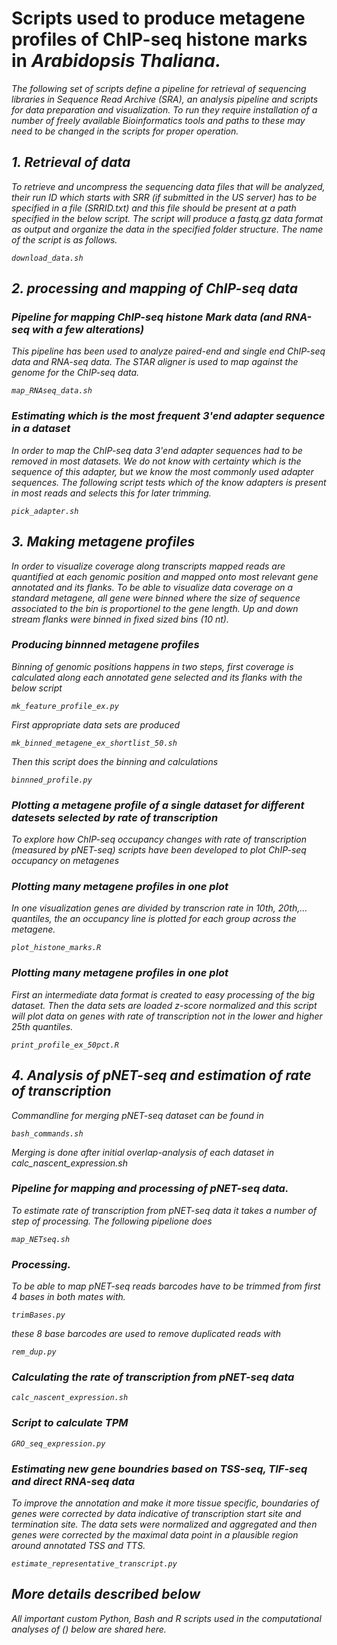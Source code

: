 # Scripts used to produce metagene profiles of ChIP-seq histone marks in <i>Arabidopsis Thaliana<i>.
The following set of scripts define a pipeline for retrieval of sequencing libraries in Sequence Read Archive (SRA), an analysis pipeline and scripts for data preparation and visualization. To run they require installation of a number of freely available Bioinformatics tools and paths to these may need to be changed in the scripts for proper operation.
    
## 1. Retrieval of data
To retrieve and uncompress the sequencing data files that will be analyzed, their run ID which starts with SRR (if submitted in the US server) has to be specified in a file (SRRID.txt) and this file should be present at a path specified in the below script. The script will produce a fastq.gz data format as output and organize the data in the specified folder structure. The name of the script is as follows.

    download_data.sh

## 2. processing and mapping of ChIP-seq data

### Pipeline for mapping ChIP-seq histone Mark data (and RNA-seq with a few alterations)
This pipeline has been used to analyze paired-end and single end ChIP-seq data and RNA-seq data. The STAR aligner is used to map against the genome for the ChIP-seq data.

    map_RNAseq_data.sh

### Estimating which is the most frequent 3'end adapter sequence in a dataset
In order to map the ChIP-seq data 3'end adapter sequences had to be removed in most datasets. We do not know with certainty which is the sequence of this adapter, but we know the most commonly used adapter sequences. The following script tests which of the know adapters is present in most reads and selects this for later trimming.

    pick_adapter.sh

## 3. Making metagene profiles
In order to visualize coverage along transcripts mapped reads are quantified at each genomic position and mapped onto most relevant gene annotated and its flanks. To be able to visualize data coverage on a standard metagene, all gene were binned where the size of sequence associated to the bin is proportionel to the gene length. Up and down stream flanks were binned in fixed sized bins (10 nt).

### Producing binnned metagene profiles
Binning of genomic positions happens in two steps, first coverage is calculated along each annotated gene selected and its flanks with the below script

    mk_feature_profile_ex.py

First appropriate data sets are produced

    mk_binned_metagene_ex_shortlist_50.sh
    
Then this script does the binning and calculations

    binnned_profile.py

### Plotting a metagene profile of a single dataset for different datesets selected by rate of transcription
To explore how ChIP-seq occupancy changes with rate of transcription (measured by pNET-seq) scripts have been developed to plot ChIP-seq occupancy on metagenes

### Plotting many metagene profiles in one plot
In one visualization genes are divided by transcrion rate in 10th, 20th,... quantiles, the an occupancy line is plotted for each group across the metagene.

    plot_histone_marks.R

### Plotting many metagene profiles in one plot
First an intermediate data format is created to easy processing of the big dataset. Then the data sets are loaded z-score normalized and this script will plot data on genes with rate of transcription not in the lower and higher 25th quantiles.

    print_profile_ex_50pct.R

## 4. Analysis of pNET-seq and estimation of rate of transcription
Commandline for merging pNET-seq dataset can be found in 

    bash_commands.sh

Merging is done after initial overlap-analysis of each dataset in calc_nascent_expression.sh 
    
### Pipeline for mapping and processing of pNET-seq data.
To estimate rate of transcription from pNET-seq data it takes a number of step of processing. The following pipelione does

    map_NETseq.sh

### Processing.
To be able to map pNET-seq reads barcodes have to be trimmed from first 4 bases in both mates with.

    trimBases.py
    
these 8 base barcodes are used to remove duplicated reads with
    
    rem_dup.py

### Calculating the rate of transcription from pNET-seq data

    calc_nascent_expression.sh
    
### Script to calculate TPM

    GRO_seq_expression.py

### Estimating new gene boundries based on TSS-seq, TIF-seq and direct RNA-seq data
To improve the annotation and make it more tissue specific, boundaries of genes were corrected by data indicative of transcription start site and termination site. The data sets were normalized and aggregated and then genes were corrected by the maximal data point in a plausible region around annotated TSS and TTS. 

    estimate_representative_transcript.py

## More details described below

All important custom Python, Bash and R scripts used in the computational analyses of (<paper ref>) below are shared here.
    
